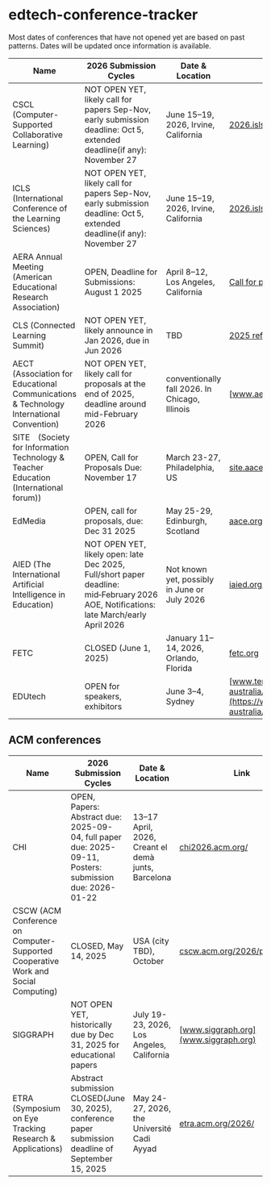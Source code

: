 # edtech-conference-tracker
Most dates of conferences that have not opened yet are based on past patterns. Dates will be updated once information is available.

| Name | 2026 Submission Cycles | Date & Location | Link |
| ---- | -------------------- | --------------- | ---- |
| CSCL (Computer-Supported Collaborative Learning) | NOT OPEN YET, likely call for papers Sep-Nov, early submission deadline: Oct 5, extended deadline(if any): November 27 | June 15–19, 2026, Irvine, California | [2026.isls.org](https://2026.isls.org) \| [Last year timeline reference](https://2025.isls.org/submitting-to-cscl-conference/) |
| ICLS (International Conference of the Learning Sciences) |  NOT OPEN YET, likely call for papers Sep-Nov, early submission deadline: Oct 5, extended deadline(if any): November 27 | June 15–19, 2026, Irvine, California | [2026.isls.org](https://2026.isls.org) \| [Last year timeline reference](https://2025.isls.org/submitting-to-cscl-conference/) |
|AERA Annual Meeting (American Educational Research Association) | OPEN, Deadline for Submissions: August 1 2025 | April 8–12, Los Angeles, California | [Call for papers](https://www.aera.net/Events-Meetings/Annual-Meeting/2026-Annual-Meeting-Call-for-Paper-and-Session-Submissions/mid/55159/dnnprintmode/true?ContainerSrc=%5BG%5DContainers%2F_default%2FNo+Container&SkinSrc=%5BG%5DSkins%2F_default%2FNo+Skin&utm_source=chatgpt.com) |
| CLS (Connected Learning Summit) | NOT OPEN YET, likely announce in Jan 2026, due in Jun 2026 | TBD |  [2025 reference](https://connectedlearningsummit.org/call-for-proposals/)|
| AECT (Association for Educational Communications & Technology International Convention) | NOT OPEN YET, likely call for proposals at the end of 2025, deadline around mid-February 2026 | conventionally fall 2026. In Chicago, Illinois | [www.aect.org](www.aect.org)
|SITE　(Society for Information Technology & Teacher Education (International forum)) | OPEN, Call for Proposals Due: November 17 | March 23-27, Philadelphia, US | [site.aace.org/conf/](https://site.aace.org/conf/) [Timeline](https://site.aace.org/about/site-2026-philadelphia-march-23-27/rates-deadlines-visas/#deadlines)|
| EdMedia | OPEN, call for proposals, due: Dec 31 2025 | May 25-29, Edinburgh, Scotland | [aace.org/conf/edmedia/call/](https://aace.org/conf/edmedia/call/) |
| AIED (The International Artificial Intelligence in Education) | NOT OPEN YET, likely open: late Dec 2025, Full/short paper deadline: mid‑February 2026 AOE, Notifications: late March/early April 2026 | Not known yet, possibly in June or July 2026 | [iaied.org/news](https://iaied.org/news) |
| FETC | CLOSED (June 1, 2025) | January 11–14, 2026, Orlando, Florida | [fetc.org](https://www.fetc.org/#:~:text=Embark%20on%20the%20Ultimate,Now%20Through%20September%2019%2C%202025) |
| EDUtech | OPEN for speakers, exhibitors | June 3–4, Sydney | [www.terrapinn.com/exhibition/edutech-australia/index.stm](https://www.terrapinn.com/exhibition/edutech-australia/index.stm) |


## ACM conferences
| Name | 2026 Submission Cycles | Date & Location | Link |
| --- | --- | --- | --- |
| CHI | OPEN, Papers: Abstract due: 2025-09-04, full paper due: 2025-09-11, Posters: submission due: 2026-01-22 | 13–17 April, 2026, Creant el demà junts, Barcelona | [chi2026.acm.org/](https://chi2026.acm.org/) |
| CSCW (ACM Conference on Computer-Supported Cooperative Work and Social Computing) | CLOSED, May 14, 2025 | USA (city TBD), October | [cscw.acm.org/2026/papers.html](https://cscw.acm.org/2026/papers.html) |
| SIGGRAPH | NOT OPEN YET, historically due by Dec 31, 2025 for educational papers | July 19-23, 2026, Los Angeles, California | [www.siggraph.org](www.siggraph.org) |
| ETRA (Symposium on Eye Tracking Research & Applications) | Abstract submission CLOSED(June 30, 2025), conference paper submission deadline of September 15, 2025 | May 24-27, 2026, the Université Cadi Ayyad | [etra.acm.org/2026/](https://etra.acm.org/2026/) |
